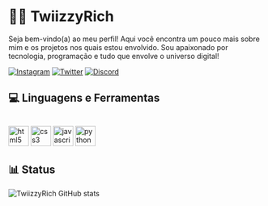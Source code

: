 # 🏊‍♂️ TwiizzyRich

Seja bem-vindo(a) ao meu perfil!
Aqui você encontra um pouco mais sobre mim e os projetos nos quais estou envolvido.
Sou apaixonado por tecnologia, programação e tudo que envolve o universo digital!

[![Instagram](https://img.shields.io/badge/Instagram-E4405F?style=for-the-badge&logo=instagram&logoColor=white
)](https://instagram.com/_euurb) 
[![Twitter](https://img.shields.io/badge/Twitter-1DA1F2?style=for-the-badge&logo=twitter&logoColor=white
)](https://x.com/rb7_sx)
[![Discord](https://img.shields.io/badge/Discord-7289DA?style=for-the-badge&logo=discord&logoColor=white
)](NOLINK)

## 💻 Linguagens e Ferramentas

<div style="display: inline_block"><br>
    <img aling="center" alt="html5" height="40px" src="https://cdn.jsdelivr.net/gh/devicons/devicon@latest/icons/html5/html5-original.svg">
    <img aling="center" alt="css3" height="40px" src="https://cdn.jsdelivr.net/gh/devicons/devicon@latest/icons/css3/css3-original.svg">
    <img aling="center" alt="javascript" height="40px" src="https://cdn.jsdelivr.net/gh/devicons/devicon@latest/icons/javascript/javascript-original.svg">
    <img aling="center" alt="python" height="40px" src="https://cdn.jsdelivr.net/gh/devicons/devicon@latest/icons/python/python-original.svg">
</br></div>

## 📊 Status
![TwiizzyRich GitHub stats](https://github-readme-stats.vercel.app/api?username=TwiizzyRich&show_icons=true&theme=dracula)
